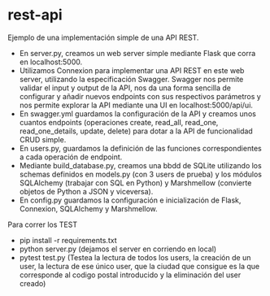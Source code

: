 # rest-api
Ejemplo de una implementación simple de una API REST.

- En server.py, creamos un web server simple mediante Flask que corra en localhost:5000.
- Utilizamos Connexion para implementar una API REST en este web server, utilizando la especificación Swagger. Swagger nos permite validar el input y output de la API, nos da una forma sencilla de configurar y añadir nuevos endpoints con sus respectivos parámetros y nos permite explorar la API mediante una UI en localhost:5000/api/ui.
- En swagger.yml guardamos la configuración de la API y creamos unos cuantos endpoints (operaciones create, read_all, read_one, read_one_details, update, delete) para dotar a la API de funcionalidad CRUD simple.
- En users.py, guardamos la definición de las funciones correspondientes a cada operación de endpoint.
- Mediante build_database.py, creamos una bbdd de SQLite utilizando los schemas definidos en models.py (con 3 users de prueba) y los módulos SQLAlchemy (trabajar con SQL en Python) y Marshmellow (convierte objetos de Python a JSON y viceversa). 
- En config.py guardamos la configuración  e inicialización de Flask, Connexion, SQLAlchemy y Marshmellow.

Para correr los TEST
- pip install -r requirements.txt
- python server.py (dejamos el server en corriendo en local)
- pytest test.py (Testea la lectura de todos los users, la creación de un user, la lectura de ese único user, que la ciudad que consigue es la que corresponde al codigo postal introducido y la eliminación del user creado)
